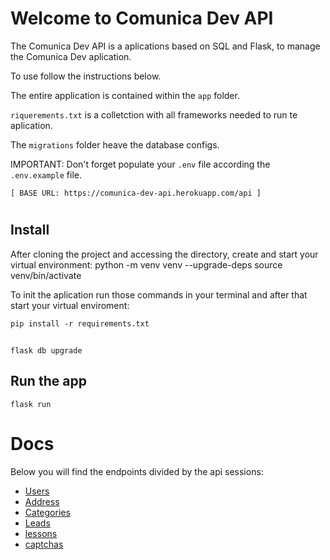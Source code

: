 # Welcome to Comunica Dev API

The Comunica Dev API is a aplications based on SQL and Flask, to manage the Comunica Dev aplication.

To use follow the instructions below.

The entire application is contained within the `app` folder.

`riquerements.txt` is a colletction with all frameworks needed to run te aplication.

The `migrations` folder heave the database configs.

IMPORTANT: Don't forget populate your `.env` file according the `.env.example` file.


    [ BASE URL: https://comunica-dev-api.herokuapp.com/api ]
# 
## Install
After cloning the project and accessing the directory, create and start your virtual environment:
    python -m venv venv --upgrade-deps
    source venv/bin/activate

To init the aplication run those commands in your terminal and after that start your virtual enviroment:

    pip install -r requirements.txt
##
    flask db upgrade

## Run the app

    flask run

#
# Docs
Below you will find the endpoints divided by the api sessions:


- [Users](./documentation/users.md)
- [Address](./documentation/address.md)
- [Categories](./documentation/categories.md)
- [Leads](./documentation/leads.md)
- [lessons](./documentation/lessons.md)
- [captchas](./documentation/captchas.md)


